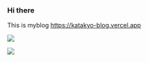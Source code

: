 ### Hi there 
This is myblog
https://katakyo-blog.vercel.app

![](https://github-profile-trophy.vercel.app/?username=katakyo)

![](https://github-profile-summary-cards.vercel.app/api/cards/profile-details?username=katakyo&theme=dracula)


